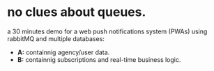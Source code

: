 # no clues about queues.

a 30 minutes demo for a web push notifications system (PWAs) using rabbitMQ and multiple databases:

- **A:** containnig agency/user data.
- **B:** containnig subscriptions and real-time business logic.
